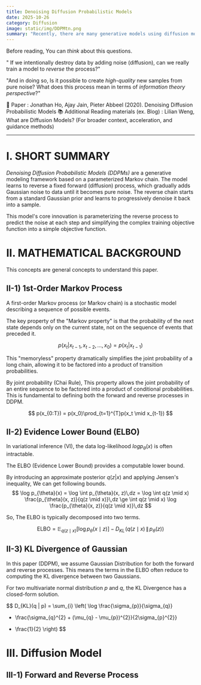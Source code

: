 ```yaml
---
title: Denoising Diffusion Probabilistic Models
date: 2025-10-26
category: Diffusion
image: static/img/DDPMtn.png
summary: "Recently, there are many generative models using diffusion model. We can study from the start of diffusion model, DDPM!"
---
```


Before reading, You can *think* about this questions.

" If we intentionally destroy data by adding noise (diffusion), can we really train a model to *reverse* the process?"

"And in doing so, Is it possible to create *high-quality* new samples from pure noise? What does this process mean in terms of *information theory perspective*?"

📓 Paper : Jonathan Ho, Ajay Jain, Pieter Abbeel (2020). Denoising Diffusion Probabilistic Models
📚 Additional Reading materials (ex. Blog) : Lilian Weng, What are Diffusion Models? (For broader context, acceleration, and guidance methods)

---

# I. SHORT SUMMARY

*Denoising Diffusion Probabilistic Models (DDPMs)* are a generative modeling framework based on a parameterized Markov chain. The model learns to reverse a fixed forward (diffusion) process, which gradually adds Gaussian noise to data until it becomes pure noise. The reverse chain starts from a standard Gaussian prior and learns to progressively denoise it back into a sample. 

This model's core innovation is parameterizing the reverse process to predict the noise at each step and simplifying the complex training objective function into a simple objective function. 


# II. MATHEMATICAL BACKGROUND 

This concepts are general concepts to understand this paper.

## II-1) 1st-Order Markov Process

A first-order Markov process (or Markov chain) is a stochastic model describing a sequence of possible events. 

The key property of the "Markov property" is that the probability of the next state depends only on the current state, not on the sequence of events that preceded it. 

$$p(x_t | x_{t-1}, x_{t-2}, ..., x_0) = p(x_t | x_{t-1})$$

This "memoryless" property dramatically simplifies the joint probability of a long chain, allowing it to be factored into a product of transition probabilities.

By joint probability (Chai Rule), This property allows the joint probability of an entire sequence to be factored into a product of conditional probabilities. This is fundamental to defining both the forward and reverse processes in DDPM.

$$
p(x_{0:T}) = p(x_0)\prod_{t=1}^{T}p(x_t \mid x_{t-1})
$$


## II-2) Evidence Lower Bound (ELBO)

In variational inference (VI), the data log-likelihood $log p_{\theta}(x)$ is often intractable.

The ELBO (Evidence Lower Bound) provides a computable lower bound. 

By introducing an approximate posterior $q(z|x)$ and applying Jensen's inequality,
We can get following bounds.
$$
\log p_{\theta}(x)
= \log \int p_{\theta}(x, z)\,dz
= \log \int q(z \mid x) \frac{p_{\theta}(x, z)}{q(z \mid x)}\,dz
\ge \int q(z \mid x) \log \frac{p_{\theta}(x, z)}{q(z \mid x)}\,dz
$$

So, The ELBO is typically decomposed into two terms.

$$
\text{ELBO}
= \mathbb{E}_{q(z \mid x)} \left[ \log p_{\theta}(x \mid z) \right] - D_{KL}\!\left( q(z \mid x) \,\|\, p_{\theta}(z) \right)
$$

## II-3) KL Divergence of Gaussian

In this paper (DDPM), we assume Gaussian Distribution for both the forward and reverse processes. 
This means the terms in the ELBO often reduce to computing the KL divergence between two Gaussians. 

For two multivariate normal distribution $p$ and $q$, the KL Divergence has a closed-form solution.

$$
D_{KL}(q \| p)
= \sum_{i} \left(
\log \frac{\sigma_{p}}{\sigma_{q}}
+ \frac{\sigma_{q}^{2} + (\mu_{q} - \mu_{p})^{2}}{2\sigma_{p}^{2}}
- \frac{1}{2}
\right)
$$


# III. Diffusion Model





## III-1) Forward and Reverse Process